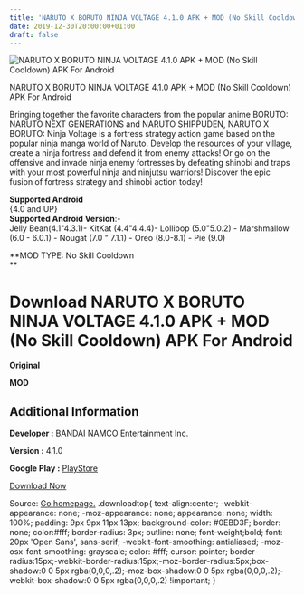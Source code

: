 ```yaml
---
title: 'NARUTO X BORUTO NINJA VOLTAGE 4.1.0 APK + MOD (No Skill Cooldown) APK For Android'
date: 2019-12-30T20:00:00+01:00
draft: false
---
```


![NARUTO X BORUTO NINJA VOLTAGE 4.1.0 APK + MOD (No Skill Cooldown) APK For Android](https://i1.wp.com/apkhome.net/wp-content/uploads/2019/12/NARUTO-X-BORUTO-NINJA-VOLTAGE-4.1.0-APK-MOD-No-Skill-Cooldown.png "NARUTO X BORUTO NINJA VOLTAGE 4.1.0 APK + MOD (No Skill Cooldown) APK For Android")

  

NARUTO X BORUTO NINJA VOLTAGE 4.1.0 APK + MOD (No Skill Cooldown) APK For Android

Bringing together the favorite characters from the popular anime BORUTO: NARUTO NEXT GENERATIONS and NARUTO SHIPPUDEN, NARUTO X BORUTO: Ninja Voltage is a fortress strategy action game based on the popular ninja manga world of Naruto. Develop the resources of your village, create a ninja fortress and defend it from enemy attacks! Or go on the offensive and invade ninja enemy fortresses by defeating shinobi and traps with your most powerful ninja and ninjutsu warriors! Discover the epic fusion of fortress strategy and shinobi action today!

**Supported Android**  
{4.0 and UP}  
**Supported Android Version**:-  
Jelly Bean(4.1"4.3.1)- KitKat (4.4"4.4.4)- Lollipop (5.0"5.0.2) - Marshmallow (6.0 - 6.0.1) - Nougat (7.0 " 7.1.1) - Oreo (8.0-8.1) - Pie (9.0)

**MOD TYPE: No Skill Cooldown  
**

Download NARUTO X BORUTO NINJA VOLTAGE 4.1.0 APK + MOD (No Skill Cooldown) APK For Android
==========================================================================================

**Original**

**MOD**

Additional Information
----------------------

**Developer :** BANDAI NAMCO Entertainment Inc.

**Version :** 4.1.0

**Google Play :** [PlayStore](https://play.google.com/store/apps/details?id=com.bandainamcoent.ninjavoltage_app)

  

[Download Now](https://store4app.co/post/naruto-x-boruto-ninja-voltage-4-1-0-apk-mod-no-skill-cooldown-apk-for-android_1577731257)

  
Source: [Go homepage.](https://store4app.co/post/naruto-x-boruto-ninja-voltage-4-1-0-apk-mod-no-skill-cooldown-apk-for-android_1577731257) .downloadtop{ text-align:center; -webkit-appearance: none; -moz-appearance: none; appearance: none; width: 100%; padding: 9px 9px 11px 13px; background-color: #0EBD3F; border: none; color:#fff; border-radius: 3px; outline: none; font-weight;bold; font: 20px 'Open Sans', sans-serif; -webkit-font-smoothing: antialiased; -moz-osx-font-smoothing: grayscale; color: #fff; cursor: pointer; border-radius:15px;-webkit-border-radius:15px;-moz-border-radius:5px;box-shadow:0 0 5px rgba(0,0,0,.2);-moz-box-shadow:0 0 5px rgba(0,0,0,.2);-webkit-box-shadow:0 0 5px rgba(0,0,0,.2) !important; }